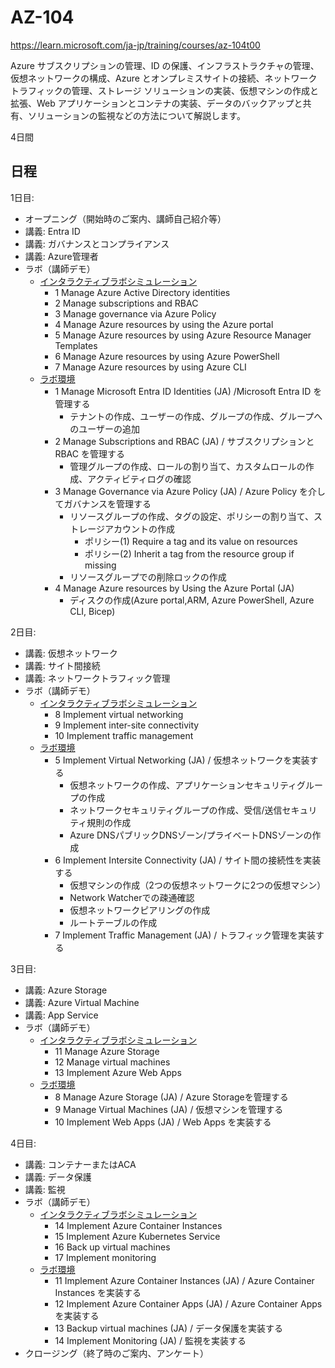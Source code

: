 # AZ-104

https://learn.microsoft.com/ja-jp/training/courses/az-104t00

Azure サブスクリプションの管理、ID の保護、インフラストラクチャの管理、仮想ネットワークの構成、Azure とオンプレミスサイトの接続、ネットワーク トラフィックの管理、ストレージ ソリューションの実装、仮想マシンの作成と拡張、Web アプリケーションとコンテナの実装、データのバックアップと共有、ソリューションの監視などの方法について解説します。

4日間

## 日程

1日目:
- オープニング（開始時のご案内、講師自己紹介等）
- 講義: Entra ID
- 講義: ガバナンスとコンプライアンス
- 講義: Azure管理者
- ラボ（講師デモ）
  - [インタラクティブラボシミュレーション](https://mslabs.cloudguides.com/guides/AZ-104%20Exam%20Guide%20-%20Microsoft%20Azure%20Administrator)
    - 1 Manage Azure Active Directory identities
    - 2 Manage subscriptions and RBAC
    - 3 Manage governance via Azure Policy
    - 4 Manage Azure resources by using the Azure portal
    - 5 Manage Azure resources by using Azure Resource Manager Templates
    - 6 Manage Azure resources by using Azure PowerShell
    - 7 Manage Azure resources by using Azure CLI
  - [ラボ環境](https://esi.learnondemand.net/)
    - 1 Manage Microsoft Entra ID Identities (JA) /Microsoft Entra ID を管理する
      - テナントの作成、ユーザーの作成、グループの作成、グループへのユーザーの追加
    - 2 Manage Subscriptions and RBAC (JA) / サブスクリプションと RBAC を管理する
      - 管理グループの作成、ロールの割り当て、カスタムロールの作成、アクティビティログの確認
    - 3 Manage Governance via Azure Policy (JA) / Azure Policy を介してガバナンスを管理する
      - リソースグループの作成、タグの設定、ポリシーの割り当て、ストレージアカウントの作成
        - ポリシー(1) Require a tag and its value on resources
        - ポリシー(2) Inherit a tag from the resource group if missing
      - リソースグループでの削除ロックの作成
    - 4 Manage Azure resources by Using the Azure Portal (JA)
      - ディスクの作成(Azure portal,ARM, Azure PowerShell, Azure CLI, Bicep)

2日目:
- 講義: 仮想ネットワーク
- 講義: サイト間接続
- 講義: ネットワークトラフィック管理
- ラボ（講師デモ）
  - [インタラクティブラボシミュレーション](https://mslabs.cloudguides.com/guides/AZ-104%20Exam%20Guide%20-%20Microsoft%20Azure%20Administrator)
    - 8 Implement virtual networking
    - 9 Implement inter-site connectivity
    - 10 Implement traffic management
  - [ラボ環境](https://esi.learnondemand.net/)
    - 5 Implement Virtual Networking (JA) / 仮想ネットワークを実装する
      - 仮想ネットワークの作成、アプリケーションセキュリティグループの作成
      - ネットワークセキュリティグループの作成、受信/送信セキュリティ規則の作成
      - Azure DNSパブリックDNSゾーン/プライベートDNSゾーンの作成
    - 6 Implement Intersite Connectivity (JA) / サイト間の接続性を実装する
      - 仮想マシンの作成（2つの仮想ネットワークに2つの仮想マシン）
      - Network Watcherでの疎通確認
      - 仮想ネットワークピアリングの作成
      - ルートテーブルの作成
    - 7 Implement Traffic Management (JA) / トラフィック管理を実装する

3日目:
- 講義: Azure Storage
- 講義: Azure Virtual Machine
- 講義: App Service
- ラボ（講師デモ）
  - [インタラクティブラボシミュレーション](https://mslabs.cloudguides.com/guides/AZ-104%20Exam%20Guide%20-%20Microsoft%20Azure%20Administrator)
    - 11 Manage Azure Storage
    - 12 Manage virtual machines
    - 13 Implement Azure Web Apps
  - [ラボ環境](https://esi.learnondemand.net/)
    - 8 Manage Azure Storage (JA) / Azure Storageを管理する
    - 9 Manage Virtual Machines (JA) / 仮想マシンを管理する
    - 10 Implement Web Apps (JA) / Web Apps を実装する

4日目:
- 講義: コンテナーまたはACA
- 講義: データ保護
- 講義: 監視
- ラボ（講師デモ）
  - [インタラクティブラボシミュレーション](https://mslabs.cloudguides.com/guides/AZ-104%20Exam%20Guide%20-%20Microsoft%20Azure%20Administrator)
    - 14 Implement Azure Container Instances
    - 15 Implement Azure Kubernetes Service
    - 16 Back up virtual machines
    - 17 Implement monitoring
  - [ラボ環境](https://esi.learnondemand.net/)
    - 11 Implement Azure Container Instances (JA) / Azure Container Instances を実装する
    - 12 Implement Azure Container Apps (JA) / Azure Container Apps を実装する
    - 13 Backup virtual machines (JA) / データ保護を実装する
    - 14 Implement Monitoring (JA) / 監視を実装する
- クロージング（終了時のご案内、アンケート）

<!--
## 認定試験

https://learn.microsoft.com/ja-jp/credentials/certifications/azure-administrator/
-->
